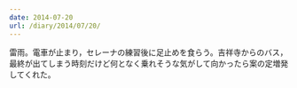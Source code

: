 ```yaml
---
date: 2014-07-20
url: /diary/2014/07/20/
---
```


雷雨。電車が止まり，セレーナの練習後に足止めを食らう。吉祥寺からのバス，最終が出てしまう時刻だけど何となく乗れそうな気がして向かったら案の定増発してくれた。